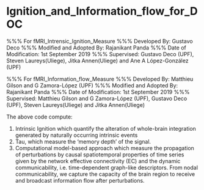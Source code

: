 # Ignition_and_Information_flow_for_DOC
%%% For fMRI_Intrensic_Ignition_Measure
%%% Developed By: Gustavo Deco
%%% Modified and Adopted By: Rajanikant Panda 
%%% Date of Modification: 1st September 2019 
%%% Supervised: Gustavo Deco (UPF), Steven Laureys(Uliege), Jitka Annen(Uliege)  and Ane A López-González (UPF)

%%% For fMRI_Information_flow_Measure
%%% Developed By: Matthieu Gilson and G Zamora-López (UPF)
%%% Modified and Adopted By: Rajanikant Panda 
%%% Date of Modification: 1st September 2019 
%%% Supervised: Matthieu Gilson and G Zamora-López (UPF), Gustavo Deco (UPF), Steven Laureys(Uliege) and Jitka Annen(Uliege)

The above code compute: 
1. Intrinsic Ignition which quantify the alteration of whole-brain integration generated by naturally occurring intrinsic events
2. Tau, which measure the ‘memory depth’ of the signal. 
3. Computational model-based approach which measure the propagation of perturbations by causal spatiotemporal properties of time series given by the network effective connectivity (EC) 
   and the dynamic communicability, i.e. time-dependent graph-like descriptors. From nodal communicability, we capture the capacity of the brain region to receive and broadcast information flow after perturbations.
